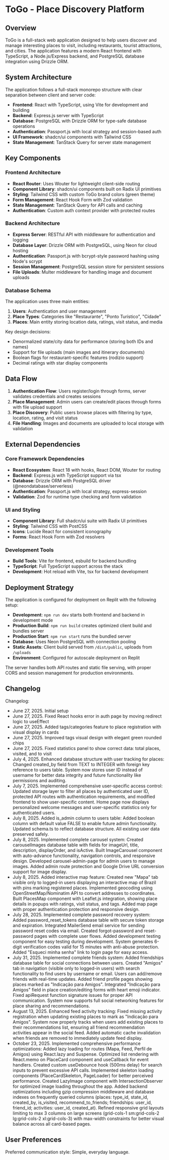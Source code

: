 # ToGo - Place Discovery Platform

## Overview

ToGo is a full-stack web application designed to help users discover and manage interesting places to visit, including restaurants, tourist attractions, and cities. The application features a modern React frontend with TypeScript, a Node.js/Express backend, and PostgreSQL database integration using Drizzle ORM.

## System Architecture

The application follows a full-stack monorepo structure with clear separation between client and server code:

- **Frontend**: React with TypeScript, using Vite for development and building
- **Backend**: Express.js server with TypeScript
- **Database**: PostgreSQL with Drizzle ORM for type-safe database operations
- **Authentication**: Passport.js with local strategy and session-based auth
- **UI Framework**: shadcn/ui components with Tailwind CSS
- **State Management**: TanStack Query for server state management

## Key Components

### Frontend Architecture
- **React Router**: Uses Wouter for lightweight client-side routing
- **Component Library**: shadcn/ui components built on Radix UI primitives
- **Styling**: Tailwind CSS with custom ToGo brand colors (green theme)
- **Form Management**: React Hook Form with Zod validation
- **State Management**: TanStack Query for API calls and caching
- **Authentication**: Custom auth context provider with protected routes

### Backend Architecture
- **Express Server**: RESTful API with middleware for authentication and logging
- **Database Layer**: Drizzle ORM with PostgreSQL, using Neon for cloud hosting
- **Authentication**: Passport.js with bcrypt-style password hashing using Node's scrypt
- **Session Management**: PostgreSQL session store for persistent sessions
- **File Uploads**: Multer middleware for handling image and document uploads

### Database Schema
The application uses three main entities:

1. **Users**: Authentication and user management
2. **Place Types**: Categories like "Restaurante", "Ponto Turístico", "Cidade"
3. **Places**: Main entity storing location data, ratings, visit status, and media

Key design decisions:
- Denormalized state/city data for performance (storing both IDs and names)
- Support for file uploads (main images and itinerary documents)
- Boolean flags for restaurant-specific features (rodizio support)
- Decimal ratings with star display components

## Data Flow

1. **Authentication Flow**: Users register/login through forms, server validates credentials and creates sessions
2. **Place Management**: Admin users can create/edit places through forms with file upload support
3. **Place Discovery**: Public users browse places with filtering by type, location, rating, and visit status
4. **File Handling**: Images and documents are uploaded to local storage with validation

## External Dependencies

### Core Framework Dependencies
- **React Ecosystem**: React 18 with hooks, React DOM, Wouter for routing
- **Backend**: Express.js with TypeScript support via tsx
- **Database**: Drizzle ORM with PostgreSQL driver (@neondatabase/serverless)
- **Authentication**: Passport.js with local strategy, express-session
- **Validation**: Zod for runtime type checking and form validation

### UI and Styling
- **Component Library**: Full shadcn/ui suite with Radix UI primitives
- **Styling**: Tailwind CSS with PostCSS
- **Icons**: Lucide React for consistent iconography
- **Forms**: React Hook Form with Zod resolvers

### Development Tools
- **Build Tools**: Vite for frontend, esbuild for backend bundling
- **TypeScript**: Full TypeScript support across the stack
- **Development**: Hot reload with Vite, tsx for backend development

## Deployment Strategy

The application is configured for deployment on Replit with the following setup:

- **Development**: `npm run dev` starts both frontend and backend in development mode
- **Production Build**: `npm run build` creates optimized client build and bundles server
- **Production Start**: `npm run start` runs the bundled server
- **Database**: Uses Neon PostgreSQL with connection pooling
- **Static Assets**: Client build served from `/dist/public`, uploads from `/uploads`
- **Environment**: Configured for autoscale deployment on Replit

The server handles both API routes and static file serving, with proper CORS and session management for production environments.

## Changelog

Changelog:
- June 27, 2025. Initial setup
- June 27, 2025. Fixed React hooks error in auth page by moving redirect logic to useEffect
- June 27, 2025. Added tags/categories feature to place registration with visual display in cards
- June 27, 2025. Improved tags visual design with elegant green rounded chips
- June 27, 2025. Fixed statistics panel to show correct data: total places, visited, and to visit
- July 4, 2025. Enhanced database structure with user tracking for places: Changed created_by field from TEXT to INTEGER with foreign key reference to users table. System now stores user ID instead of username for better data integrity and future functionality like permissions and auditing.
- July 7, 2025. Implemented comprehensive user-specific access control: Updated storage layer to filter all places by authenticated user ID, protected API routes with authentication requirements, and modified frontend to show user-specific content. Home page now displays personalized welcome messages and user-specific statistics only for authenticated users.
- July 8, 2025. Added is_admin column to users table: Added boolean column with default value FALSE to enable future admin functionality. Updated schema.ts to reflect database structure. All existing user data preserved safely.
- July 8, 2025. Implemented complete carousel system: Created carouselImages database table with fields for imageUrl, title, description, displayOrder, and isActive. Built ImageCarousel component with auto-advance functionality, navigation controls, and responsive design. Developed carousel-admin-page for admin users to manage images. Added admin route protection and Google Drive URL conversion support for image display.
- July 8, 2025. Added interactive map feature: Created new "Mapa" tab visible only to logged-in users displaying an interactive map of Brazil with pins marking registered places. Implemented geocoding using OpenStreetMap/Nominatim API to convert addresses to coordinates. Built PlacesMap component with Leaflet.js integration, showing place details in popups with ratings, visit status, and tags. Added map page with proper authentication protection and responsive design.
- July 28, 2025. Implemented complete password recovery system: Added password_reset_tokens database table with secure token storage and expiration. Integrated MailerSend email service for sending password reset codes via email. Created forgot-password and reset-password pages with complete user flows. Added development testing component for easy testing during development. System generates 6-digit verification codes valid for 15 minutes with anti-abuse protection. Added "Esqueci minha senha" link to login page for easy access.
- July 31, 2025. Implemented complete friends system: Added friendships database table for social connections between users. Created "Amigos" tab in navigation (visible only to logged-in users) with search functionality to find users by username or email. Users can add/remove friends with real-time updates. Added friend profile pages showing places marked as "Indicação para Amigos". Integrated "Indicação para Amigos" field in place creation/editing forms with heart emoji indicator. Fixed apiRequest function signature issues for proper API communication. System now supports full social networking features for place sharing and recommendations.
- August 13, 2025. Enhanced feed activity tracking: Fixed missing activity registration when updating existing places to mark as "Indicação para Amigos". System now properly tracks when users add existing places to their recommendations list, ensuring all friend recommendation activities appear in the social feed. Added automatic cache invalidation when friends are removed to immediately update feed display.
- October 23, 2025. Implemented comprehensive performance optimizations: Added lazy loading for routes (Mapa, Feed, Perfil de Amigos) using React.lazy and Suspense. Optimized list rendering with React.memo on PlaceCard component and useCallback for event handlers. Created custom useDebounce hook (500ms delay) for search inputs to prevent excessive API calls. Implemented skeleton loading components (PlaceCardSkeleton, PageLoader) for better perceived performance. Created LazyImage component with IntersectionObserver for optimized image loading throughout the app. Added backend optimizations including gzip compression middleware and database indexes on frequently queried columns (places: type_id, state_id, created_by, is_visited, recommend_to_friends; friendships: user_id, friend_id; activities: user_id, created_at). Refined responsive grid layouts limiting to max 3 columns on large screens (grid-cols-1 sm:grid-cols-2 lg:grid-cols-2 xl:grid-cols-3) with max-width constraints for better visual balance across all card-based pages.

## User Preferences

Preferred communication style: Simple, everyday language.